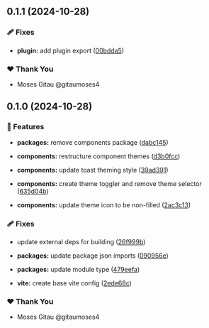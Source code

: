 ## 0.1.1 (2024-10-28)


### 🩹 Fixes

- **plugin:** add plugin export ([00bdda5](https://github.com/myraui-org/myraui/commit/00bdda5))


### ❤️  Thank You

- Moses Gitau @gitaumoses4

## 0.1.0 (2024-10-28)


### 🚀 Features

- **packages:** remove components package ([dabc145](https://github.com/myraui-org/myraui/commit/dabc145))

- **components:** restructure component themes ([d3b0fcc](https://github.com/myraui-org/myraui/commit/d3b0fcc))

- **components:** update toast theming style ([39ad391](https://github.com/myraui-org/myraui/commit/39ad391))

- **components:** create theme toggler and remove theme selector ([635d04b](https://github.com/myraui-org/myraui/commit/635d04b))

- **components:** update theme icon to be non-filled ([2ac3c13](https://github.com/myraui-org/myraui/commit/2ac3c13))


### 🩹 Fixes

- update external deps for building ([26f999b](https://github.com/myraui-org/myraui/commit/26f999b))

- **packages:** update package json imports ([090956e](https://github.com/myraui-org/myraui/commit/090956e))

- **packages:** update module type ([479eefa](https://github.com/myraui-org/myraui/commit/479eefa))

- **vite:** create base vite config ([2ede68c](https://github.com/myraui-org/myraui/commit/2ede68c))


### ❤️  Thank You

- Moses Gitau @gitaumoses4

